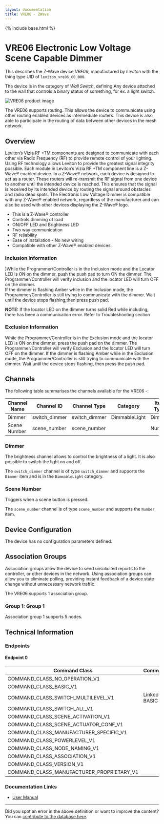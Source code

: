 ```yaml
---
layout: documentation
title: VRE06 - ZWave
---
```


{% include base.html %}

# VRE06 Electronic Low Voltage Scene Capable Dimmer
This describes the Z-Wave device *VRE06*, manufactured by *Leviton* with the thing type UID of ```leviton_vre06_00_000```.

The device is in the category of *Wall Switch*, defining Any device attached to the wall that controls a binary status of something, for ex. a light switch.

![VRE06 product image](https://opensmarthouse.org/zwavedatabase/192/image/)


The VRE06 supports routing. This allows the device to communicate using other routing enabled devices as intermediate routers.  This device is also able to participate in the routing of data between other devices in the mesh network.

## Overview

Leviton’s Vizia RF +TM components are designed to communicate with each other via Radio Frequency (RF) to provide remote control of your lighting. Using RF technology allows Leviton to provide the greatest signal integrity possible. Each module in Leviton’s Vizia RF +TM component line is a Z-Wave® enabled device. In a Z-Wave® network, each device is designed to act as a router. These routers will re-transmit the RF signal from one device to another until the intended device is reached. This ensures that the signal is received by its intended device by routing the signal around obstacles and radio dead spots. The Electronic Low Voltage Dimmer is compatible with any Z-Wave® enabled network, regardless of the manufacturer and can also be used with other devices displaying the Z-Wave® logo.

  * This is a Z-Wave® controller
  * Controls dimming of load
  * ON/OFF LED and Brightness LED
  * Two way communication
  * RF reliability
  * Ease of installation - No new wiring
  * Compatible with other Z-Wave® enabled devices

### Inclusion Information

)While the Programmer/Controller is in the Inclusion mode and the Locator LED is ON on the dimmer, push the push pad to turn ON the dimmer. The Programmer/Controller will verify inclusion and the locator LED will turn OFF on the dimmer.  
If the dimmer is flashing Amber while in the Inclusion mode, the Programmer/Controller is still trying to communicate with the dimmer. Wait until the device stops flashing,then press push pad.

**NOTE:** If the locator LED on the dimmer turns solid Red while including, there has been a communication error. Refer to Troubleshooting section

### Exclusion Information

While the Programmer/Controller is in the Exclusion mode and the locator LED is ON on the dimmer, press the push pad on the dimmer. The Programmer/Controller will verify Exclusion and the locator LED will turn OFF on the dimmer. If the dimmer is flashing Amber while in the Exclusion mode, the Programmer/Controller is still trying to communicate with the dimmer. Wait until the device stops flashing, then press the push pad.

## Channels

The following table summarises the channels available for the VRE06 -:

| Channel Name | Channel ID | Channel Type | Category | Item Type |
|--------------|------------|--------------|----------|-----------|
| Dimmer | switch_dimmer | switch_dimmer | DimmableLight | Dimmer | 
| Scene Number | scene_number | scene_number |  | Number | 

### Dimmer
The brightness channel allows to control the brightness of a light.
            It is also possible to switch the light on and off.

The ```switch_dimmer``` channel is of type ```switch_dimmer``` and supports the ```Dimmer``` item and is in the ```DimmableLight``` category.

### Scene Number
Triggers when a scene button is pressed.

The ```scene_number``` channel is of type ```scene_number``` and supports the ```Number``` item.



## Device Configuration

The device has no configuration parameters defined.

## Association Groups

Association groups allow the device to send unsolicited reports to the controller, or other devices in the network. Using association groups can allow you to eliminate polling, providing instant feedback of a device state change without unnecessary network traffic.

The VRE06 supports 1 association group.

### Group 1: Group 1


Association group 1 supports 5 nodes.

## Technical Information

### Endpoints

#### Endpoint 0

| Command Class | Comment |
|---------------|---------|
| COMMAND_CLASS_NO_OPERATION_V1| |
| COMMAND_CLASS_BASIC_V1| |
| COMMAND_CLASS_SWITCH_MULTILEVEL_V1| Linked to BASIC|
| COMMAND_CLASS_SWITCH_ALL_V1| |
| COMMAND_CLASS_SCENE_ACTIVATION_V1| |
| COMMAND_CLASS_SCENE_ACTUATOR_CONF_V1| |
| COMMAND_CLASS_MANUFACTURER_SPECIFIC_V1| |
| COMMAND_CLASS_POWERLEVEL_V1| |
| COMMAND_CLASS_NODE_NAMING_V1| |
| COMMAND_CLASS_ASSOCIATION_V1| |
| COMMAND_CLASS_VERSION_V1| |
| COMMAND_CLASS_MANUFACTURER_PROPRIETARY_V1| |

### Documentation Links

* [User Manual](https://www.opensmarthouse.org/zwavedatabase/192/Instruction-Sheet-VRE06.pdf)

---

Did you spot an error in the above definition or want to improve the content?
You can [contribute to the database here](https://www.opensmarthouse.org/zwavedatabase/192).
